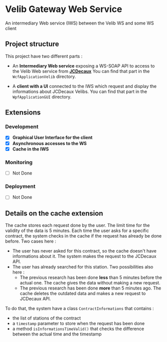 # Velib Gateway Web Service

An intermediary Web service (IWS) between the Velib WS and some WS client

## Project structure

This project have two different parts :
- An **Intermediary Web service** exposing a WS-SOAP API to access to the Velib Web service from [**JCDecaux**](https://developer.jcdecaux.com/#/login?page=getstarted)
You can find that part in the `WcfApplicationVelib` directory.

- A **client with a UI** connected to the IWS which request and display the informations about JCDecaux Velibs.
You can find that part in the `WpfApplicationGUI` directory.

## Extensions

### Development

- [X] **Graphical User Interface for the client**
- [X] **Asynchronous accesses to the WS**
- [X] **Cache in the IWS**

### Monitoring

- [ ] Not Done

### Deployment

- [ ] Not Done

## Details on the cache extension

The cache stores each request done by the user.
The limit time for the validity of the data is 5 minutes.
Each time the user asks for a specific contract, the system checks in the cache if the request has already be done before.
Two cases here : 
- The user has never asked for this contract, so the cache doesn't have informations about it.
The system makes the request to the JCDecaux API.
- The user has already searched for this station. Two possibilities also here :
	- The previous research has been done **less** than 5 minutes before the actual one.
	The cache gives the data without making a new request.
	- The previous research has been done **more** than 5 minutes ago.
	The cache deletes the outdated data and makes a new request to JCDecaux API.

To do that, the system have a class `ContractInformations` that contains :
- the list of stations of the contract
- a `timestamp` parameter to store when the request has been done
- a method ``isInformationsTimeValid()`` that checks the difference between the actual time and the timestamp

 